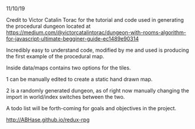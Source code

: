 11/10/19

Credit to Victor Catalin Torac for the tutorial and code used in generating the procedural dungeon located at https://medium.com/@victorcatalintorac/dungeon-with-rooms-algorithm-for-javascript-ultimate-begginer-guide-ec1489e90314

Incredibly easy to understand code, modified by me and used is producing the first example of the procedural map.


Inside data/maps contains two options for the tiles.

1 can be manually edited to create a static hand drawn map.

2 is a randomly generated dungeon, as of right now manually changing the import in world/index switches between the two.

A todo list will be forth-coming for goals and objectives in the project.


http://ABHase.github.io/redux-rpg

